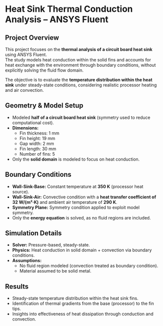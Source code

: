# Heat Sink Thermal Conduction Analysis – ANSYS Fluent

##  Project Overview
This project focuses on the **thermal analysis of a circuit board heat sink** using ANSYS Fluent.  
The study models heat conduction within the solid fins and accounts for heat exchange with the environment through boundary conditions, without explicitly solving the fluid flow domain.  

The objective is to evaluate the **temperature distribution within the heat sink** under steady-state conditions, considering realistic processor heating and air convection.

##  Geometry & Model Setup
- Modeled **half of a circuit board heat sink** (symmetry used to reduce computational cost).
- **Dimensions:**
  - Fin thickness: 1 mm  
  - Fin height: 19 mm  
  - Gap width: 2 mm  
  - Fin length: 30 mm  
  - Number of fins: 5  
- Only the **solid domain** is modeled to focus on heat conduction.

##  Boundary Conditions
- **Wall-Sink-Base:** Constant temperature at **350 K** (processor heat source).  
- **Wall-Sink-Air:** Convective condition with a **heat transfer coefficient of 32 W/(m²·K)** and ambient air temperature of **290 K**.  
- **Symmetry Plane:** Symmetry condition applied to exploit model symmetry.  
- Only the **energy equation** is solved, as no fluid regions are included.


##  Simulation Details
- **Solver:** Pressure-based, steady-state.  
- **Physics:** Heat conduction in solid domain + convection via boundary conditions.  
- **Assumptions:**  
  - No fluid region modeled (convection treated as boundary condition).  
  - Material assumed to be solid metal.  

## Results
- Steady-state temperature distribution within the heat sink fins.  
- Identification of thermal gradients from the base (processor) to the fin tips.  
- Insights into effectiveness of heat dissipation through conduction and convection.
